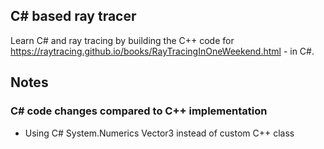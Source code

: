 ## C# based ray tracer

Learn C# and ray tracing by building the C++ code for https://raytracing.github.io/books/RayTracingInOneWeekend.html - in C#.

## Notes

### C# code changes compared to C++ implementation
- Using C# System.Numerics Vector3 instead of custom C++ class
